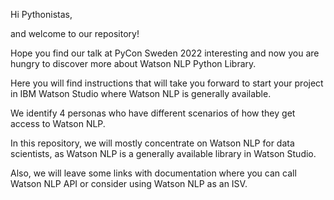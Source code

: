 Hi Pythonistas, 

and welcome to our repository! 

Hope you find our talk at PyCon Sweden 2022 interesting and now you are hungry to discover more about Watson NLP Python Library. 

Here you will find instructions that will take you forward to start your project in IBM Watson Studio where Watson NLP is generally available. 

We identify 4 personas who have different scenarios of how they get access to Watson NLP. 

In this repository, we will mostly concentrate on Watson NLP for data scientists, as Watson NLP is a generally available library in Watson Studio. 

Also, we will leave some links with documentation where you can call Watson NLP API or consider using Watson NLP as an ISV.

